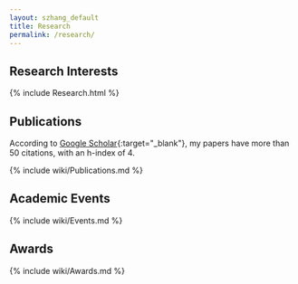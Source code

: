 ```yaml
---
layout: szhang_default 
title: Research
permalink: /research/
---
```


## Research Interests

{% include Research.html %}

## Publications

According to [Google Scholar](https://scholar.google.com.hk/citations?user=9sEv2rcAAAAJ){:target="_blank"}, my papers have more than 50 citations, with an h-index of 4.

{% include wiki/Publications.md %}

## Academic Events

{% include wiki/Events.md %}

## Awards

{% include wiki/Awards.md %}
